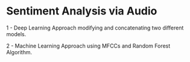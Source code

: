 # Sentiment Analysis via Audio

1 - Deep Learning Approach modifying and concatenating two different models.

2 - Machine Learning Approach using MFCCs and Random Forest Algorithm. 
